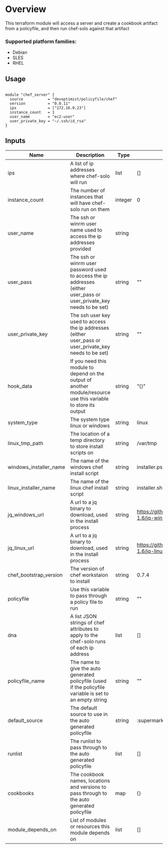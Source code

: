 # Overview
This terraform module will access a server and create a cookbook artifact from a policyfile, and then run chef-solo against that artifact

### Supported platform families:
 * Debian
 * SLES
 * RHEL

## Usage

```hcl

module "chef_server" {
  source           = "devoptimist/policyfile/chef"
  version          = "0.0.11"
  ips              = ["172.16.0.23"]
  instance_count   = 1
  user_name        = "ec2-user"
  user_private_key = "~/.ssh/id_rsa"
}
```

## Inputs

| Name | Description | Type | Default | Required |
|------|-------------|------|---------|----------|
|ips|A list of ip addresses where chef-solo will run|list|[]|no|
|instance_count|The number of instances that will have chef-solo run on them| integer |0|no|
|user_name|The ssh or winrm user name used to access the ip addresses provided|string||yes|
|user_pass|The ssh or winrm user password used to access the ip addresses (either user_pass or user_private_key needs to be set)|string|""|no|
|user_private_key|The ssh user key used to access the ip addresses (either user_pass or user_private_key needs to be set)|string|""|no|
|hook_data|If you need this module to depend on the output of another module/resource use this variable to store its output|string|"{}"|no|
|system_type|The system type linux or windows|string|linux|no|
|linux_tmp_path|The location of a temp directory to store install scripts on|string|/var/tmp|no|
|windows_installer_name|The name of the windows chef install script|string|installer.ps1|no|
|linux_installer_name|The name of the linux chef install script|string|installer.sh|no|
|jq_windows_url|A url to a jq binary to download, used in the install process|string|https://github.com/stedolan/jq/releases/download/jq-1.6/jq-win64.exe|no|
|jq_linux_url|A url to a jq binary to download, used in the install process|string|https://github.com/stedolan/jq/releases/download/jq-1.6/jq-linux64|no|
|chef_bootstrap_version|The version of chef workstaion to install|string|0.7.4|no|
|policyfile|Use this variable to pass through a policy file to run|string|""|no|
|dna|A list JSON strings of chef attributes to apply to the chef-solo runs of each ip address|list|[]|no|
|policyfile_name|The name to give the auto generated policyfile (used if the policyfile variable is set to an empty string|string|""|no|
|default_source|The default source to use in the auto generated policyfile|string|:supermarket|no|
|runlist|The runlist to pass through to the auto generated policyfile|list|[]|no|
|cookbooks|The cookbook names, locations and versions to pass through to the auto generated policyfile|map|{}|no|
|module_depends_on|List of modules or resources this module depends on|list|[]|no| 

